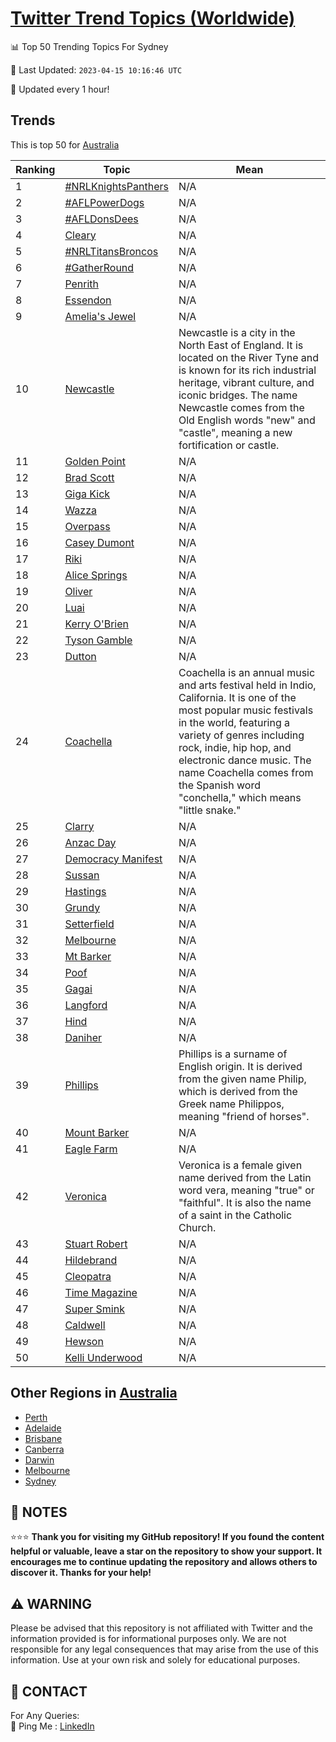 [Twitter Trend Topics (Worldwide)](https://github.com/ErcinDedeoglu/Twitter-Trend-Topics)
==========


📊 Top 50 Trending Topics For Sydney

📆 Last Updated: `2023-04-15 10:16:46 UTC`

🔧 Updated every 1 hour!


## Trends

This is top 50 for [Australia](</Australia>)

| Ranking | Topic | Mean |
| ------- | ------------ | ------------ |
| 1 | [#NRLKnightsPanthers](http://twitter.com/search?q=%23NRLKnightsPanthers) | N/A |
| 2 | [#AFLPowerDogs](http://twitter.com/search?q=%23AFLPowerDogs) | N/A |
| 3 | [#AFLDonsDees](http://twitter.com/search?q=%23AFLDonsDees) | N/A |
| 4 | [Cleary](http://twitter.com/search?q=Cleary) | N/A |
| 5 | [#NRLTitansBroncos](http://twitter.com/search?q=%23NRLTitansBroncos) | N/A |
| 6 | [#GatherRound](http://twitter.com/search?q=%23GatherRound) | N/A |
| 7 | [Penrith](http://twitter.com/search?q=Penrith) | N/A |
| 8 | [Essendon](http://twitter.com/search?q=Essendon) | N/A |
| 9 | [Amelia's Jewel](http://twitter.com/search?q=Amelia%27s+Jewel) | N/A |
| 10 | [Newcastle](http://twitter.com/search?q=Newcastle) | Newcastle is a city in the North East of England. It is located on the River Tyne and is known for its rich industrial heritage, vibrant culture, and iconic bridges. The name Newcastle comes from the Old English words "new" and "castle", meaning a new fortification or castle. |
| 11 | [Golden Point](http://twitter.com/search?q=Golden+Point) | N/A |
| 12 | [Brad Scott](http://twitter.com/search?q=Brad+Scott) | N/A |
| 13 | [Giga Kick](http://twitter.com/search?q=Giga+Kick) | N/A |
| 14 | [Wazza](http://twitter.com/search?q=Wazza) | N/A |
| 15 | [Overpass](http://twitter.com/search?q=Overpass) | N/A |
| 16 | [Casey Dumont](http://twitter.com/search?q=Casey+Dumont) | N/A |
| 17 | [Riki](http://twitter.com/search?q=Riki) | N/A |
| 18 | [Alice Springs](http://twitter.com/search?q=Alice+Springs) | N/A |
| 19 | [Oliver](http://twitter.com/search?q=Oliver) | N/A |
| 20 | [Luai](http://twitter.com/search?q=Luai) | N/A |
| 21 | [Kerry O'Brien](http://twitter.com/search?q=Kerry+O%27Brien) | N/A |
| 22 | [Tyson Gamble](http://twitter.com/search?q=Tyson+Gamble) | N/A |
| 23 | [Dutton](http://twitter.com/search?q=Dutton) | N/A |
| 24 | [Coachella](http://twitter.com/search?q=Coachella) | Coachella is an annual music and arts festival held in Indio, California. It is one of the most popular music festivals in the world, featuring a variety of genres including rock, indie, hip hop, and electronic dance music. The name Coachella comes from the Spanish word "conchella," which means "little snake." |
| 25 | [Clarry](http://twitter.com/search?q=Clarry) | N/A |
| 26 | [Anzac Day](http://twitter.com/search?q=Anzac+Day) | N/A |
| 27 | [Democracy Manifest](http://twitter.com/search?q=Democracy+Manifest) | N/A |
| 28 | [Sussan](http://twitter.com/search?q=Sussan) | N/A |
| 29 | [Hastings](http://twitter.com/search?q=Hastings) | N/A |
| 30 | [Grundy](http://twitter.com/search?q=Grundy) | N/A |
| 31 | [Setterfield](http://twitter.com/search?q=Setterfield) | N/A |
| 32 | [Melbourne](http://twitter.com/search?q=Melbourne) | N/A |
| 33 | [Mt Barker](http://twitter.com/search?q=Mt+Barker) | N/A |
| 34 | [Poof](http://twitter.com/search?q=Poof) | N/A |
| 35 | [Gagai](http://twitter.com/search?q=Gagai) | N/A |
| 36 | [Langford](http://twitter.com/search?q=Langford) | N/A |
| 37 | [Hind](http://twitter.com/search?q=Hind) | N/A |
| 38 | [Daniher](http://twitter.com/search?q=Daniher) | N/A |
| 39 | [Phillips](http://twitter.com/search?q=Phillips) | Phillips is a surname of English origin. It is derived from the given name Philip, which is derived from the Greek name Philippos, meaning "friend of horses". |
| 40 | [Mount Barker](http://twitter.com/search?q=Mount+Barker) | N/A |
| 41 | [Eagle Farm](http://twitter.com/search?q=Eagle+Farm) | N/A |
| 42 | [Veronica](http://twitter.com/search?q=Veronica) | Veronica is a female given name derived from the Latin word vera, meaning "true" or "faithful". It is also the name of a saint in the Catholic Church. |
| 43 | [Stuart Robert](http://twitter.com/search?q=Stuart+Robert) | N/A |
| 44 | [Hildebrand](http://twitter.com/search?q=Hildebrand) | N/A |
| 45 | [Cleopatra](http://twitter.com/search?q=Cleopatra) | N/A |
| 46 | [Time Magazine](http://twitter.com/search?q=Time+Magazine) | N/A |
| 47 | [Super Smink](http://twitter.com/search?q=Super+Smink) | N/A |
| 48 | [Caldwell](http://twitter.com/search?q=Caldwell) | N/A |
| 49 | [Hewson](http://twitter.com/search?q=Hewson) | N/A |
| 50 | [Kelli Underwood](http://twitter.com/search?q=Kelli+Underwood) | N/A |



## Other Regions in [Australia](</Australia>)

* [Perth](</Australia/Perth.md>)
* [Adelaide](</Australia/Adelaide.md>)
* [Brisbane](</Australia/Brisbane.md>)
* [Canberra](</Australia/Canberra.md>)
* [Darwin](</Australia/Darwin.md>)
* [Melbourne](</Australia/Melbourne.md>)
* [Sydney](</Australia/Sydney.md>)



## 📝 NOTES

⭐⭐⭐ **Thank you for visiting my GitHub repository! If you found the content helpful or valuable, leave a star on the repository to show your support. It encourages me to continue updating the repository and allows others to discover it. Thanks for your help!**


## ⚠️ WARNING

Please be advised that this repository is not affiliated with Twitter and the information provided is for informational purposes only. We are not responsible for any legal consequences that may arise from the use of this information. Use at your own risk and solely for educational purposes.


## 📨 CONTACT

 For Any Queries:  
            🏓 Ping Me : [LinkedIn](https://www.linkedin.com/in/ercindedeoglu/)
